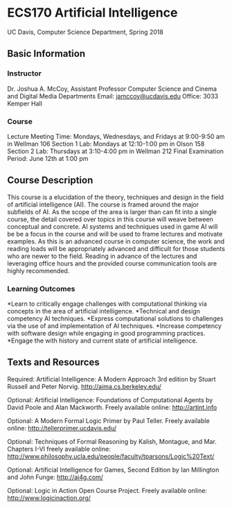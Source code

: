 # ECS170 Artificial Intelligence
UC Davis, Computer Science Department, Spring 2018

## Basic Information

### Instructor
Dr. Joshua A. McCoy, Assistant Professor
Computer Science and Cinema and Digital Media Departments
Email: jamccoy@ucdavis.edu
Office: 3033 Kemper Hall

### Course
Lecture Meeting Time: Mondays, Wednesdays, and Fridays at 9:00-9:50 am in Wellman 106
Section 1 Lab: Mondays at 12:10-1:00 pm in Olson 158
Section 2 Lab: Thursdays at 3:10-4:00 pm in Wellman 212
Final Examination Period: June 12th at 1:00 pm

## Course Description

This course is a elucidation of the theory, techniques and design in the field of artificial intelligence (AI). The course is framed around the major subfields of AI. As the scope of the area is larger than can fit into a single course, the detail covered over topics in this course will weave between conceptual and concrete. AI systems and techniques used in game AI will be be a focus in the course and will be used to frame lectures and motivate examples.
As this is an advanced course in computer science, the work and reading loads will be appropriately advanced and difficult for those students who are newer to the field. Reading in advance of the lectures and leveraging office hours and the provided course communication tools are highly recommended.

### Learning Outcomes
*Learn to critically engage challenges with computational thinking via concepts in the area of artificial intelligence.
*Technical  and design competency AI techniques.
*Express computational solutions to challenges via the use of and implementation of AI techniques.
*Increase competency with  software design while engaging in good programming practices.
*Engage the with history and current state of artificial intelligence.

## Texts and Resources
Required: Artificial Intelligence: A Modern Approach 3rd edition by Stuart Russell and Peter Norvig. http://aima.cs.berkeley.edu/

Optional:  Artificial Intelligence: Foundations of Computational Agents by David Poole and Alan Mackworth. Freely available online: http://artint.info

Optional:  A Modern Formal Logic Primer by Paul Teller. Freely available online: http://tellerprimer.ucdavis.edu/

Optional:  Techniques of Formal Reasoning by Kalish, Montague, and Mar. Chapters I-VI freely available online: http://www.philosophy.ucla.edu/people/faculty/tparsons/Logic%20Text/

Optional: Artificial Intelligence for Games, Second Edition by Ian Millington and John Funge: http://ai4g.com/

Optional: Logic in Action Open Course Project. Freely available online: http://www.logicinaction.org/
